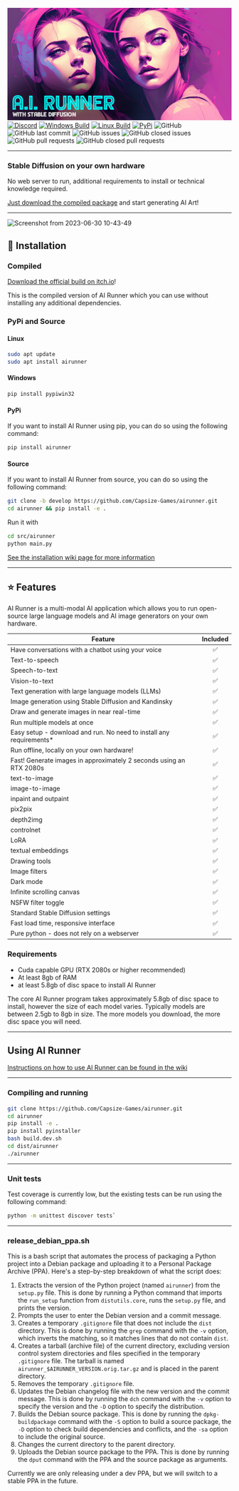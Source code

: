 [![Banner](banner.png)](https://capsizegames.itch.io/ai-runner)
[![Discord](https://img.shields.io/discord/839511291466219541?color=5865F2&logo=discord&logoColor=white)](https://discord.gg/PUVDDCJ7gz)
[![Windows Build](https://github.com/Capsize-Games/airunner/actions/workflows/windows-dispatch.yml/badge.svg)](https://github.com/Capsize-Games/airunner/actions/workflows/windows-dispatch.yml)
[![Linux Build](https://github.com/Capsize-Games/airunner/actions/workflows/linux-dispatch.yml/badge.svg)](https://github.com/Capsize-Games/airunner/actions/workflows/linux-dispatch.yml)
[![PyPi](https://github.com/Capsize-Games/airunner/actions/workflows/pypi-dispatch.yml/badge.svg)](https://github.com/Capsize-Games/airunner/actions/workflows/pypi-dispatch.yml)
![GitHub](https://img.shields.io/github/license/Capsize-Games/airunner)
![GitHub last commit](https://img.shields.io/github/last-commit/Capsize-Games/airunner)
![GitHub issues](https://img.shields.io/github/issues/Capsize-Games/airunner)
![GitHub closed issues](https://img.shields.io/github/issues-closed/Capsize-Games/airunner)
![GitHub pull requests](https://img.shields.io/github/issues-pr/Capsize-Games/airunner)
![GitHub closed pull requests](https://img.shields.io/github/issues-pr-closed/Capsize-Games/airunner)

---

### Stable Diffusion on your own hardware 

No web server to run, additional requirements to install or technical knowledge required. 

[Just download the compiled package](https://capsizegames.itch.io/ai-runner) and start generating AI Art!

---

![Screenshot from 2023-06-30 10-43-49](https://github.com/Capsize-Games/airunner/assets/25737761/72e0dd26-53ca-4d5c-8f07-b6327a59b50c)

## 🔧 Installation

### Compiled

[Download the official build on itch.io](https://capsizegames.itch.io/ai-runner)!

This is the compiled version of AI Runner which you can use without 
installing any additional dependencies.

### PyPi and Source

#### Linux

```bash
sudo apt update
sudo apt install airunner
```

#### Windows

```bash
pip install pypiwin32
```

#### PyPi

If you want to install AI Runner using pip, you can do so using the following command:

```bash
pip install airunner
```

#### Source

If you want to install AI Runner from source, you can do so using the following command:

```bash
git clone -b develop https://github.com/Capsize-Games/airunner.git
cd airunner && pip install -e .
```
Run it with

```bash
cd src/airunner
python main.py
```

[See the installation 
wiki page for more information](https://github.com/Capsize-Games/airunner/wiki/Installation-instructions)

---

## ⭐ Features

AI Runner is a multi-modal AI application which allows you to run open-source 
large language models and AI image generators on your own hardware.

| Feature                                                      | Included |
|--------------------------------------------------------------|:--------:|
| Have conversations with a chatbot using your voice           |    ✅    |
| Text-to-speech                                               |    ✅    |
| Speech-to-text                                               |    ✅    |
| Vision-to-text                                               |    ✅    |
| Text generation with large language models (LLMs)            |    ✅    |
| Image generation using Stable Diffusion and Kandinsky        |    ✅    |
| Draw and generate images in near real-time                   |    ✅    |
| Run multiple models at once                                  |    ✅    |
| Easy setup - download and run. No need to install any requirements* | ✅ |
| Run offline, locally on your own hardware!                   |    ✅    |
| Fast! Generate images in approximately 2 seconds using an RTX 2080s | ✅ |
| text-to-image                                                |    ✅    |
| image-to-image                                               |    ✅    |
| inpaint and outpaint                                         |    ✅    |
| pix2pix                                                      |    ✅    |
| depth2img                                                    |    ✅    |
| controlnet                                                   |    ✅    |
| LoRA                                                         |    ✅    |
| textual embeddings                                           |    ✅    |
| Drawing tools                                                |    ✅    |
| Image filters                                                |    ✅    |
| Dark mode                                                    |    ✅    |
| Infinite scrolling canvas                                    |    ✅    |
| NSFW filter toggle                                           |    ✅    |
| Standard Stable Diffusion settings                           |    ✅    |
| Fast load time, responsive interface                         |    ✅    |
| Pure python - does not rely on a webserver                   |    ✅    |


### Requirements

- Cuda capable GPU (RTX 2080s or higher recommended)
- At least 8gb of RAM
- at least 5.8gb of disc space to install AI Runner

The core AI Runner  program takes approximately 5.8gb of disc space to install, however the size of each model varies. 
Typically models are between 2.5gb to 8gb in size. The more models you download, the more disc space you will need.

---

## Using AI Runner

[Instructions on how to use AI Runner can be found in the wiki](https://github.com/Capsize-Games/airunner/wiki/AI-Runner)


---

### Compiling and running

```bash
git clone https://github.com/Capsize-Games/airunner.git
cd airunner
pip install -e .
pip install pyinstaller
bash build.dev.sh
cd dist/airunner
./airunner
```
---

### Unit tests

Test coverage is currently low, but the existing tests can be run using the following command:

```bash
python -m unittest discover tests`
```

---

### release_debian_ppa.sh

This is a bash script that automates the process of packaging a Python project into a Debian package and uploading it to a Personal Package Archive (PPA). Here's a step-by-step breakdown of what the script does:

1. Extracts the version of the Python project (named `airunner`) from the `setup.py` file. This is done by running a Python command that imports the `run_setup` function from `distutils.core`, runs the `setup.py` file, and prints the version.
2. Prompts the user to enter the Debian version and a commit message.
3. Creates a temporary `.gitignore` file that does not include the `dist` directory. This is done by running the `grep` command with the `-v` option, which inverts the matching, so it matches lines that do not contain `dist`.
4. Creates a tarball (archive file) of the current directory, excluding version control system directories and files specified in the temporary `.gitignore` file. The tarball is named `airunner_$AIRUNNER_VERSION.orig.tar.gz` and is placed in the parent directory.
5. Removes the temporary `.gitignore` file.
6. Updates the Debian changelog file with the new version and the commit message. This is done by running the `dch` command with the `-v` option to specify the version and the `-D` option to specify the distribution.
7. Builds the Debian source package. This is done by running the `dpkg-buildpackage` command with the `-S` option to build a source package, the `-D` option to check build dependencies and conflicts, and the `-sa` option to include the original source.
8. Changes the current directory to the parent directory.
9. Uploads the Debian source package to the PPA. This is done by running the `dput` command with the PPA and the source package as arguments.

Currently we are only releasing under a dev PPA, but we will switch to a stable PPA in the future.